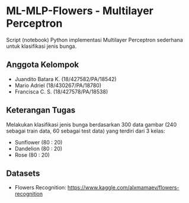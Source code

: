 # ML-MLP-Flowers - Multilayer Perceptron
Script (notebook) Python implementasi Multilayer Perceptron sederhana untuk klasifikasi jenis bunga.

## Anggota Kelompok
- Juandito Batara K. (18/427582/PA/18542)
- Mario Adriel (18/430267/PA/18780) 
- Francisca C. S. (18/427578/PA/18538)

## Keterangan Tugas
Melakukan klasifikasi jenis bunga berdasarkan 300 data gambar (240 sebagai train data, 60 sebagai test data) yang terdiri dari 3 kelas:
- Sunflower (80 : 20)
- Dandelion (80 : 20)
- Rose (80 : 20)

## Datasets
- Flowers Recognition:  https://www.kaggle.com/alxmamaev/flowers-recognition
